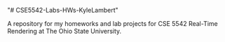 "# CSE5542-Labs-HWs-KyleLambert" 

A repository for my homeworks and lab projects for CSE 5542 Real-Time Rendering at The Ohio State University.
